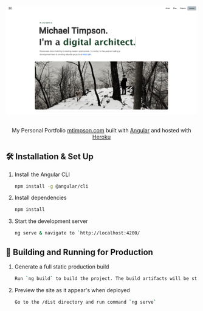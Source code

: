 <div align="center">
  <img alt="Website Preview" src="https://github.com/Mtimpson/portfolio-frontend/blob/main/src/assets/photos/website_preview.png?raw=true" width="auto" />
</div>
<br>
<p align="center">
  My Personal Portfolio <a href="https://www.mtimpson.com/home" target="_blank">mtimpson.com</a> built with <a href="https://angular.io/" target="_blank">Angular</a> and hosted with <a href="https://dashboard.heroku.com/" target="_blank">Heroku</a>
</p>

## 🛠 Installation & Set Up

1. Install the Angular CLI

   ```sh
   npm install -g @angular/cli
   ```

3. Install dependencies

   ```sh
   npm install
   ```

4. Start the development server

   ```sh
   ng serve & navigate to `http://localhost:4200/
   ```

## 🚀 Building and Running for Production

1. Generate a full static production build

   ```sh
   Run `ng build` to build the project. The build artifacts will be stored in the `dist/` directory. Use the `--prod` flag for a production build.
   ```

1. Preview the site as it appear's when deployed

   ```sh
   Go to the /dist directory and run command `ng serve`
   ```
